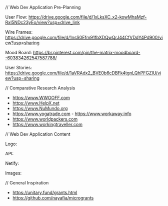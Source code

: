// Web Dev Application Pre-Planning

User Flow: https://drive.google.com/file/d/1xLksXC_x2-kowMhaMzf-RxI5NDc23yEo/view?usp=drive_link 

Wire Frames: https://drive.google.com/file/d/1nsS0Efm91fbXDQwQrJ44CfVDdY4Pd900/view?usp=sharing

Mood Board: https://br.pinterest.com/pin/the-matrix-moodboard--603834262547587788/

User Stories: https://drive.google.com/file/d/1aVRAdx2_BVE0b6cDBFk4tgnLQhPFGZIU/view?usp=sharing


// Comparative Research Analysis

- https://www.WWOOFF.com
- https://www.HelpX.net
- https://www.NuMundo.org
- https://www.yogatrade.com
‌- https://www.workaway.info
- https://www.worldpackers.com
- https://www.workingtraveller.com

// Web Dev Application Content

Logo: 

API:

Netify:

Images: 


// General Inspiration 

- https://unitary.fund/grants.html 
- https://github.com/nayafia/microgrants 

